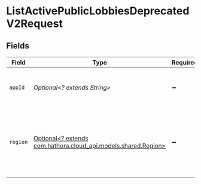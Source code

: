 # ListActivePublicLobbiesDeprecatedV2Request


## Fields

| Field                                                                                           | Type                                                                                            | Required                                                                                        | Description                                                                                     | Example                                                                                         |
| ----------------------------------------------------------------------------------------------- | ----------------------------------------------------------------------------------------------- | ----------------------------------------------------------------------------------------------- | ----------------------------------------------------------------------------------------------- | ----------------------------------------------------------------------------------------------- |
| `appId`                                                                                         | *Optional<? extends String>*                                                                    | :heavy_minus_sign:                                                                              | N/A                                                                                             | app-af469a92-5b45-4565-b3c4-b79878de67d2                                                        |
| `region`                                                                                        | [Optional<? extends com.hathora.cloud_api.models.shared.Region>](../../models/shared/Region.md) | :heavy_minus_sign:                                                                              | Region to filter by. If omitted, active public lobbies in all regions will be returned.         |                                                                                                 |